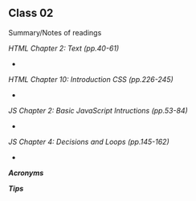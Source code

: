
## Class 02

Summary/Notes of readings 

*HTML Chapter 2: Text (pp.40-61)*

- 

*HTML Chapter 10: Introduction CSS (pp.226-245)*

- 

*JS Chapter 2: Basic JavaScript Intructions (pp.53-84)*

- 

*JS Chapter 4: Decisions and Loops (pp.145-162)*

- 

***Acronyms***


***Tips***